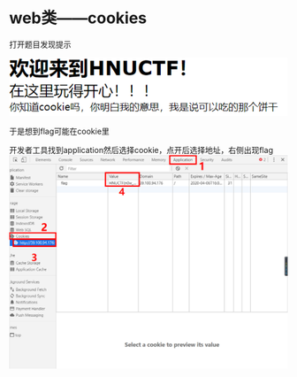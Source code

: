 # web类——cookies

打开题目发现提示

![](png/1.png)

于是想到flag可能在cookie里



开发者工具找到application然后选择cookie，点开后选择地址，右侧出现flag
![](png/2.png)
